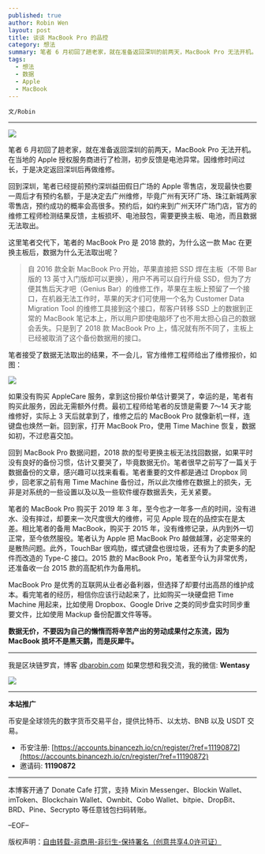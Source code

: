 ```yaml
---
published: true
author: Robin Wen
layout: post
title: 谈谈 MacBook Pro 的品控
category: 想法
summary: 笔者 6 月初回了趟老家，就在准备返回深圳的前两天，MacBook Pro 无法开机。在当地的 Apple 授权服务商进行了检测，初步反馈是电池异常。因维修时间过长，于是决定返回深圳后再做维修。MacBook Pro 是优秀的互联网从业者必备利器，但选择了却要付出高昂的维护成本。看完笔者的经历，相信你应该行动起来了，比如购买一块硬盘把 Time Machine 用起来，比如使用 Dropbox、Google Drive 之类的同步盘实时同步重要文件，比如使用 Mackup 备份配置文件等等。数据无价，不要因为自己的懒惰而将辛苦产出的劳动成果付之东流，因为 MacBook 损坏不是黑天鹅，而是灰犀牛。
tags:
  - 想法
  - 数据
  - Apple
  - MacBook
---
```


`文/Robin`

***

![](https://cdn.dbarobin.com/lmj7zle.png)

笔者 6 月初回了趟老家，就在准备返回深圳的前两天，MacBook Pro 无法开机。在当地的 Apple 授权服务商进行了检测，初步反馈是电池异常。因维修时间过长，于是决定返回深圳后再做维修。

回到深圳，笔者已经提前预约深圳益田假日广场的 Apple 零售店，发现最快也要一周后才有预约名额，于是决定去广州维修，毕竟广州有天环广场、珠江新城两家零售店，预约成功的概率会高很多。预约后，如约来到广州天环广场门店，官方的维修工程师检测结果反馈，主板损坏、电池鼓包，需要更换主板、电池，而且数据无法取出。

这里笔者交代下，笔者的 MacBook Pro 是 2018 款的，为什么这一款 Mac 在更换主板后，数据为什么无法取出呢？

> 自 2016 款全新 MacBook Pro 开始，苹果直接把 SSD 焊在主板（不带 Bar 版的 13 英寸入门版却可以更换），用户不再可以自行升级 SSD，但为了方便其售后天才吧（Genius Bar）的维修工作，苹果在主板上预留了一个接口，在机器无法工作时，苹果的天才们可使用一个名为 Customer Data Migration Tool 的维修工具接到这个接口，帮客户转移 SSD 上的数据到正常的 MacBook 笔记本上，所以用户即使电脑坏了也不用太担心自己的数据会丢失。只是到了 2018 款 MacBook Pro 上，情况就有所不同了，主板上已经被取消了这个备份数据用的接口。

笔者接受了数据无法取出的结果，不一会儿，官方维修工程师给出了维修报价，如图：

![](https://cdn.dbarobin.com/r9uxnmn.png)

如果没有购买 AppleCare 服务，拿到这份报价单估计要哭了，幸运的是，笔者有购买此服务，因此无需额外付费。最初工程师给笔者的反馈是需要 7～14 天才能维修好，实际上 3 天后就拿到了，维修之后的 MacBook Pro 就像新机一样，连键盘也焕然一新。回到家，打开 MacBook Pro，使用 Time Machine 恢复，数据如初，不过悲喜交加。

回到 MacBook Pro 数据问题，2018 款的型号更换主板无法找回数据，如果平时没有良好的备份习惯，估计又要哭了，毕竟数据无价。笔者很早之前写了一篇关于数据备份的文章，感兴趣可以找来看看。笔者重要的文件都是通过 Dropbox 同步，回老家之前有用 Time Machine 备份过，所以此次维修在数据上的损失，无非是对系统的一些设置以及以及一些软件缓存数据丢失，无关紧要。

笔者的 MacBook Pro 购买于 2019 年 3 年，至今也才一年多一点的时间，没有进水、没有摔过，却要来一次尺度很大的维修，可见 Apple 现在的品控实在是太差。相比笔者的备用 MacBook，购买于 2015 年，没有维修记录，从内到外一切正常，至今依然服役。笔者认为 Apple 把 MacBook Pro 越做越薄，必定带来的是散热问题。此外，TouchBar 很鸡肋，蝶式键盘也很垃圾，还有为了卖更多的配件而改造的 Type-C 接口。2015 款的 MacBook Pro，笔者至今认为非常优秀，还准备收一台 2015 款的高配机作为备用机。

MacBook Pro 是优秀的互联网从业者必备利器，但选择了却要付出高昂的维护成本。看完笔者的经历，相信你应该行动起来了，比如购买一块硬盘把 Time Machine 用起来，比如使用 Dropbox、Google Drive 之类的同步盘实时同步重要文件，比如使用 Mackup 备份配置文件等等。

**数据无价，不要因为自己的懒惰而将辛苦产出的劳动成果付之东流，因为 MacBook 损坏不是黑天鹅，而是灰犀牛。**

***

我是区块链罗宾，博客 [dbarobin.com](https://dbarobin.com/)
如果您想和我交流，我的微信: **Wentasy**

![](https://cdn.dbarobin.com/v4yywe2.png)

***

**本站推广**

币安是全球领先的数字货币交易平台，提供比特币、以太坊、BNB 以及 USDT 交易。

* 币安注册: [https://accounts.binancezh.io/cn/register/?ref=11190872](https://accounts.binancezh.io/cn/register/?ref=11190872)
* 邀请码: **11190872**

***

本博客开通了 Donate Cafe 打赏，支持 Mixin Messenger、Blockin Wallet、imToken、Blockchain Wallet、Ownbit、Cobo Wallet、bitpie、DropBit、BRD、Pine、Secrypto 等任意钱包扫码转账。

<center>
    <div class="--donate-button"
         data-button-id="f8b9df0d-af9a-460d-8258-d3f435445075"
    ></div>
</center>

–EOF–

版权声明：[自由转载-非商用-非衍生-保持署名（创意共享4.0许可证）](http://creativecommons.org/licenses/by-nc-nd/4.0/deed.zh)